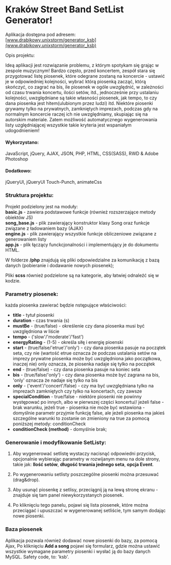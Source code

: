 # Kraków Street Band SetList Generator! #
Aplikacja dostępna pod adresem:
[www.drabikowy.unixstorm/generator_ksb](www.drabikowy.unixstorm/generator_ksb) <br>

Opis projektu:<br>

Ideą aplikacji jest rozwiązanie problemu, z którym spotykam się grając w zespole muzycznym! Bardzo często, przed koncertem, zespół stara się przygotować listę piosenek, które odegrane zostaną na koncercie - ustawić je w odpowiedniej kolejności, wybrać którą piosenką zacząć, którą skończyć, co zagrać na bis, ile piosenek w ogóle uwzględnić, w zależności od czasu trwania koncertu, ilości setów, itd., jednocześnie przy ustalaniu kolejności, uwzględniane są takie własności piosenek, jak tempo, to czy dana piosenka jest hitem(ulubionym przez ludzi) itd. Niektóre piosenki grywamy tylko na prywatnych, zamkniętych imprezach, podczas gdy na normalnym koncercie raczej ich nie uwzględniamy, skupiając się na autorskim materiale.
Zatem możliwość automatycznego wygenerowania listy uzględniającej wszystkie takie kryteria jest wspaniałym udogodnieniem!

#### Wykorzystano:
JavaScript, jQuery, AJAX, JSON, PHP, HTML, CSS(SASS), RWD & Adobe Photoshop

#### Dodatkowo:
jQueryUI, jQueryUI Touch-Punch, animateCss

### Struktura projektu:
Projekt podzielony jest na moduły: <br>
**basic.js** - zawiera podstawowe funkcje (również rozszerzające metody obiektów JS)<br>
**song_base.js** - plik zawierający konstruktor klasy Song oraz funkcje związane z ładowaniem bazy (AJAX)<br>
**engine.js** - plik zawierający wszystkie funkcje obliczeniowe związane z generowaniem listy<br>
**app.js** - plik łączący funckcjonalności i implementujący je do dokumentu HTML.

W folderze **/php** znajdują się pliki odpowiedzialne za komunikację z bazą danych (pobieranie i dodawanie nowych piosenek);

Pliki **scss** również podzielone są na kategorie, aby łatwiej odnaleźć się w kodzie.

### Parametry piosenek:
każda piosenka zawierać będzie nstępujące właściwości:

*  **title** - tytuł piosenki
* **duration** - czas trwania (s)
* **mustBe** - (true/false) - określenie czy dana piosenka musi być uwzględniona w liście
* **tempo** - ('slow'/'moderate'/'fast')
* **energyRating** - (1-5) - określa siłę i energię pioenski
* **start** - (true/false/'etrue'/'only') - czy dana piosenka pasuje na początek seta, czy nie (wartość etrue oznacza że podczas ustalania setów na imprezy prywatne piosenka może być uwzględniona jako początkowa, inaczej nie) only oznacza, że piosenka nadaje się tylko na początek
* **end** - (true/false) - czy dana piosenka pasuje na koniec seta
* **bis** - (true/false/'only') - czy dana piosenka może być zagrana na bis, 'only' oznacza że nadaje się tylko na bis
* **only** - ('event'/'concert'/false)  - czy ma być uwzględniana tylko na imprezach zamkniętych czy tylko na koncertach, czy zawsze
* **specialCondition** - true/false - niektóre piosenki nie powinny występować po innych, albo w pierwszej części koncertu// jeżeli false - brak warunku, jeżeli true - piosenka nie może być wstawiona - domyślnie parametr przyjmie funkcję false, ale jeżeli piosenka ma jakieś szczególne warunki to zostanie on zmieniony na true za pomocą poniższej metody: conditionCheck
* **conditionCheck (method)** - domyślnie brak;

### Generowanie i modyfikowanie SetListy:

1. Aby wygenerować setlistę wystaczy nacisnąć odpowiedni przycisk, opcjonalnie wybierając parametry w rozwijanym menu na dole strony, takie jak:  **Ilość setów**, **długość trwania jednego seta**, **opcja Event**.

2. Po wygenerowaniu setlisty poszczególne piosenki można przesuwać (drag&drop).
3. Aby usunąć piosenkę z setlisy, przeciągnij ją na lewą stronę ekranu - znajduje się tam panel niewykorzystanych piosenek.

4. Po kliknięciu tego panelu, pojawi się lista piosenek, które można przeciągać i upuszczać w wygenerowanej setliście, tym samym dodając nowe piosenki.


### Baza piosenek
Aplikacja pozwala również dodawać nowe piosenki do bazy, za pomocą Ajax,
Po kliknięciu **Add a song** pojawi się formularz, gdzie można ustawić wszystkie wymagane parametry piosenki i wysłać ją do bazy danych MySQL.
Safety code, to: 'ksb'.
